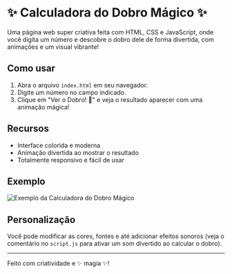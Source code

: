 # ✨ Calculadora do Dobro Mágico ✨

Uma página web super criativa feita com HTML, CSS e JavaScript, onde você digita um número e descobre o dobro dele de forma divertida, com animações e um visual vibrante!

## Como usar

1. Abra o arquivo `index.html` em seu navegador.
2. Digite um número no campo indicado.
3. Clique em "Ver o Dobro! 🚀" e veja o resultado aparecer com uma animação mágica!

## Recursos
- Interface colorida e moderna
- Animação divertida ao mostrar o resultado
- Totalmente responsivo e fácil de usar

## Exemplo
![Exemplo da Calculadora do Dobro Mágico](https://i.imgur.com/8Q2Q5Qw.png)

## Personalização
Você pode modificar as cores, fontes e até adicionar efeitos sonoros (veja o comentário no `script.js` para ativar um som divertido ao calcular o dobro).

---
Feito com criatividade e ✨ magia ✨! 